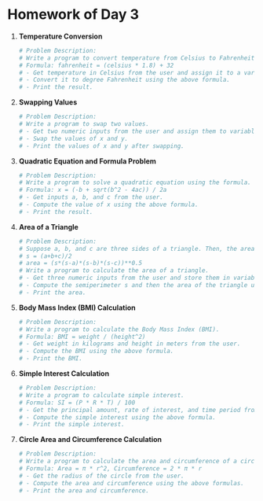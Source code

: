 # Homework of Day 3

1. **Temperature Conversion**
    ```python
    # Problem Description:
    # Write a program to convert temperature from Celsius to Fahrenheit.
    # Formula: fahrenheit = (celsius * 1.8) + 32
    # - Get temperature in Celsius from the user and assign it to a variable.
    # - Convert it to degree Fahrenheit using the above formula.
    # - Print the result.
    ```

2. **Swapping Values**
    ```python
    # Problem Description:
    # Write a program to swap two values.
    # - Get two numeric inputs from the user and assign them to variables x and y.
    # - Swap the values of x and y.
    # - Print the values of x and y after swapping.
    ```

3. **Quadratic Equation and Formula Problem**
    ```python
    # Problem Description:
    # Write a program to solve a quadratic equation using the formula.
    # Formula: x = (-b + sqrt(b^2 - 4ac)) / 2a
    # - Get inputs a, b, and c from the user.
    # - Compute the value of x using the above formula.
    # - Print the result.
    ```

4. **Area of a Triangle**
    ```python
    # Problem Description:
    # Suppose a, b, and c are three sides of a triangle. Then, the area of a triangle is given as:
    # s = (a+b+c)/2
    # area = (s*(s-a)*(s-b)*(s-c))**0.5
    # Write a program to calculate the area of a triangle.
    # - Get three numeric inputs from the user and store them in variables a, b, and c.
    # - Compute the semiperimeter s and then the area of the triangle using the above formula.
    # - Print the area.
    ```

5. **Body Mass Index (BMI) Calculation**
    ```python
    # Problem Description:
    # Write a program to calculate the Body Mass Index (BMI).
    # Formula: BMI = weight / (height^2)
    # - Get weight in kilograms and height in meters from the user.
    # - Compute the BMI using the above formula.
    # - Print the BMI.
    ```

6. **Simple Interest Calculation**
    ```python
    # Problem Description:
    # Write a program to calculate simple interest.
    # Formula: SI = (P * R * T) / 100
    # - Get the principal amount, rate of interest, and time period from the user.
    # - Compute the simple interest using the above formula.
    # - Print the simple interest.
    ```

7. **Circle Area and Circumference Calculation**
    ```python
    # Problem Description:
    # Write a program to calculate the area and circumference of a circle.
    # Formula: Area = π * r^2, Circumference = 2 * π * r
    # - Get the radius of the circle from the user.
    # - Compute the area and circumference using the above formulas.
    # - Print the area and circumference.
    ```
